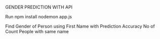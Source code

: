 GENDER PREDICTION WITH API 

Run npm install
nodemon app.js

Find Gender of Person using First Name with Prediction Accuracy No of Count People with same name
